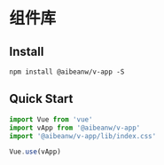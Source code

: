 # 组件库

## Install
```shell
npm install @aibeanw/v-app -S
```

## Quick Start
``` javascript
import Vue from 'vue'
import vApp from '@aibeanw/v-app'
import '@aibeanw/v-app/lib/index.css'

Vue.use(vApp)